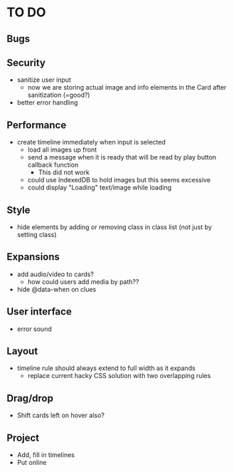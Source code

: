 # TO DO

## Bugs

## Security
- sanitize user input
    - now we are storing actual image and info elements in the Card after
      sanitization (=good?)
- better error handling

## Performance
- create timeline immediately when input is selected
    - load all images up front
    - send a message when it is ready that will be read by play button
      callback function
      - This did not work 
    - could use IndexedDB to hold images but this seems excessive
    - could display "Loading" text/image while loading

## Style
- hide elements by adding or removing class in class list (not just by setting
  class)

## Expansions
- add audio/video to cards?
    - how could users add media by path??
- hide @data-when on clues

## User interface
- error sound

## Layout
- timeline rule should always extend to full width as it expands
    - replace current hacky CSS solution with two overlapping rules

## Drag/drop
- Shift cards left on hover also?

## Project

- Add, fill in timelines
- Put online
